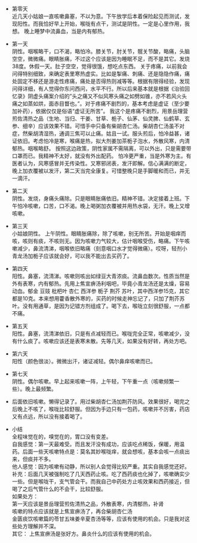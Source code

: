 
- 第零天  
近几天小姑娘一直咳嗽鼻塞，不以为意。下午放学后本着保险起见而测试，发现阳性。而我恰好早上开始，喉咙有点干，测试是阴性。一定是心里作用，我想。
晚上睡梦中流鼻血，当是内有郁热。

- 第一天  
阴性。咽喉略干，口不渴，略怕冷。膝关节，肘关节，髋关节酸，略痛，头脑空空，微微痛。眼睛胀痛，不过这个应该是因为睡眠不足，而不是其它。发烧38度。休假一天。肚子空空，觉得很饿，想吃点东西。
关于疼痛，以前我会问得特别细致，来确定表里寒热虚实。比如是掣痛、刺痛、还是隐隐作痛，痛处固定不移还是游走性疼痛，痛处是否得热则减等等。根据有限得经验，发现问得详细，有人觉得你东问西问，水平不行。所以后来基本就是根据《治验回忆录》阴虚头痛案介绍的”头之痛又不似风寒头痛之如劈如锥，亦不若风火头痛之如蒸如烘，面赤目瞀也。”。对于疼痛不剧烈的，基本考虑是虚证（至少要加补药），依据仅仅是俗语“虚证无所苦”。
我这个是疼痛不剧烈，用景岳理营煎佐清热之品（生地、当归、干姜、甘草、栀子、仙茅、仙灵脾、仙鹤草、玄参、细辛）应该效果不错。可惜手中只备有柴胡杏仁汤。柴胡杏仁汤虽不对症，然柴胡清湿热，通调三焦可以止痛。姑且一试。服头煎后，怕冷益甚，诸证依旧。考虑怕冷是寒，喉痛是热，拟大剂姜加茶栀子泡水，外散风寒，内清郁热。咽喉略舒。
按照这边政策，阴性家属不需隔离，可以外出，只是需要带口罩而已。我精神不太好，就没有外出配药。
怕冷更严重，当是外寒为主。有医者认为，风寒感冒并无传染性。又寒邪闭表，发汗即解。信心满满的断定，晚上加衣覆被以发汗，第二天当完全康复。可惜整晚只是手脚暖和而已，并无一滴汗。

- 第二天  
阴性。发烧，身痛头痛除。只是眼睛胀痛依旧。精神不错。决定接着上班。下午怕冷咳嗽，口苦，口不渴。晚上喝粥加衣覆被并用热水袋，无汗。晚上又增咳嗽。

- 第三天  
小姑娘阴性。
上午阴性。眼睛胀痛除，除了咳嗽，别无所苦。开始是咽痒而咳，咳则有痰，不咳则无。因为咳嗽力气较大，估计咽喉受伤，略痛。下午咳嗽减少，鼻流清涕，咽喉依旧略痛（刻意咽口水才觉得微痛）。哎呀，轻剂小青龙汤加栀子应该就会好，可以我不能出去买药了。

- 第四天  
阳性。鼻塞，流清涕。咳嗽则咳出如绿豆大青浓痰。流鼻血数次。性质当然是外有表寒，内有郁热。先用上焦宣痹汤利咽吧，毕竟小青龙汤还是太燥，容易动血。郁金 豆豉 枇杷叶 杏仁 西洋参 栀子 荆芥 苏叶，其中西洋参15克，其它都是10克。本来想用藿香散外寒的，买药的时候走神忘记了，只加了荆芥苏叶。没有用通草，是因为记错方剂组成了。喝下去，喉咙立刻很舒服，一点都不痛。

- 第五天  
阳性。鼻塞，流清涕依旧，只是有点减轻而已。喉咙完全正常，咳嗽减少，没有什么痰了。咳嗽应该还是表寒未散。先等几天，如果没有好转，再处方吧。

- 第六天  
阳性（颜色很淡）。微微出汗，诸证减轻。偶尔鼻痒咳嗽而已。

- 第七天  
阴性。偶尔咳嗽。早上起来咳嗽一阵，上午轻，下午重一点（咳嗽频繁一些）。晚上最频繁。

- 后面依旧咳嗽。懒得记录了。用过柴胡杏仁汤加荆芥防风。效果很好，喝完之后晚上不咳了，喉咙比较舒服。但因为手边只有一包药，咳嗽并不厉害，药店又有点远，所以没有接着喝了。

- 小结  
  全程味觉在的，嗅觉在的，胃口没有变差。  
  自我感觉：第一天最难受。而且发汗没有成功，应该吃点稀饭，保暖，用温药。后面一些天咳嗽特点是：莫名其妙喉咙痒，就会想咳，基本会咳一点痰出来，但痰并不多。  
  他人感觉：因为咳嗽有动静，所以别人会觉得比较严重。其实自我感觉还好。
  补充：后面几天被强制吃了几天西药止咳。吃了西药痰也化掉了，咳嗽确实少一些。但是喉咙干，支气管会干。而我自己中药处方止咳效果和西药接近，但喝了之后气管什么的不会干，比较舒服。  
  如果处方：  
  第一天应该是景岳理营煎佐清热之品，外散表寒，内清郁热，补肾  
  咳嗽的特点应该就是上焦宣痹汤了，再合柴胡杏仁汤  
  金匮痰饮咳嗽篇的苓甘五味姜辛夏杏汤等等，应该有使用的机会。只是我对这些处方理解并不深。  
  其它：
  上焦宣痹汤是张好方。鼻炎什么的应该有使用的机会。  